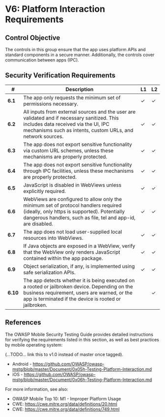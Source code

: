 # V6: Platform Interaction Requirements

## Control Objective

The controls in this group ensure that the app uses platform APIs and standard components in a secure manner. Additionally, the controls cover communication between apps (IPC).

## Security Verification Requirements

| # | Description | L1 | L2 |
| --- | --- | --- | --- |
| **6.1** | The app only requests the minimum set of permissions necessary. | ✓ | ✓ |
| **6.2** | All inputs from external sources and the user are validated and if necessary sanitized. This includes data received via the UI, IPC mechanisms such as intents, custom URLs, and network sources.| ✓ | ✓ |
| **6.3** | The app does not export sensitive functionality via custom URL schemes, unless these mechanisms are properly protected. | ✓ | ✓ |
| **6.4** | The app does not export sensitive functionality through IPC facilities, unless these mechanisms are properly protected. | ✓ | ✓ |
| **6.5** | JavaScript is disabled in WebViews unless explicitly required. | ✓ | ✓ |
| **6.6** | WebViews are configured to allow only the minimum set of protocol handlers required (ideally, only https is supported). Potentially dangerous handlers, such as file, tel and app-id, are disabled. | ✓ | ✓ |
| **6.7** | The app does not load user-supplied local resources into WebViews. | ✓ | ✓ |
| **6.8** | If Java objects are exposed in a WebView, verify that the WebView only renders JavaScript contained within the app package. | ✓ | ✓ |
| **6.9** | Object serialization, if any, is implemented using safe serialization APIs. | ✓ | ✓ |
| **6.10** | The app detects whether it is being executed on a rooted or jailbroken device. Depending on the business requirement, users are warned, or the app is terminated if the device is rooted or jailbroken. |  | ✓ |

## References

The OWASP Mobile Security Testing Guide provides detailed instructions for verifying the requirements listed in this section, as well as best practices by mobile operating system:

(...TODO... link this to v1.0 instead of master once tagged).

- Android - https://github.com/OWASP/owasp-mstg/blob/master/Document/0x05h-Testing-Platform-Interaction.md
- iOS - https://github.com/OWASP/owasp-mstg/blob/master/Document/0x06h-Testing-Platform-Interaction.md

For more information, see also:

- OWASP Mobile Top 10: M1 - Improper Platform Usage
- CWE: https://cwe.mitre.org/data/definitions/20.html
- CWE: https://cwe.mitre.org/data/definitions/749.html
